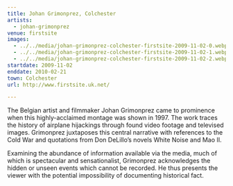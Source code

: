 ```yaml
---
title: Johan Grimonprez, Colchester
artists:
  - johan-grimonprez
venue: firstsite
images:
  - ../../media/johan-grimonprez-colchester-firstsite-2009-11-02-0.webp
  - ../../media/johan-grimonprez-colchester-firstsite-2009-11-02-1.webp
  - ../../media/johan-grimonprez-colchester-firstsite-2009-11-02-2.webp
startdate: 2009-11-02
enddate: 2010-02-21
town: Colchester
url: http://www.firstsite.uk.net/

---
```


The Belgian artist and filmmaker Johan Grimonprez came to prominence when this highly-acclaimed montage was shown in 1997. The work traces the history of airplane hijackings through found video footage and televised images. Grimonprez juxtaposes this central narrative with references to the Cold War and quotations from Don DeLillo’s novels White Noise and Mao II.

Examining the abundance of information available via the media, much of which is spectacular and sensationalist, Grimonprez acknowledges the hidden or unseen events which cannot be recorded. He thus presents the viewer with the potential impossibility of documenting historical fact.